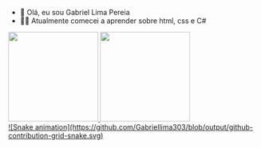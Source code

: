 - 👋 Olá, eu sou Gabriel Lima Pereia
- 👨‍💻 Atualmente comecei a aprender sobre html, css e C#
<div>
<a href="https://github.com/Gabriellima303">
<img height="180em" src="https://github-readme-stats.vercel.app/api/top-langs/?username=Gabriellima303&layout=compact&langs_count=7&theme=dracula"/>
<img height="180em" src="https://github-readme-stats.vercel.app/api?username=Gabriellima303&show_icons=true&theme=dracula&include_all_commits=true&count_private=true"/>
</div>
![Snake animation](https://github.com/Gabriellima303/blob/output/github-contribution-grid-snake.svg)
<!---
Gabriellima303/Gabriellima303 is a ✨ special ✨ repository because its `README.md` (this file) appears on your GitHub profile.
You can click the Preview link to take a look at your changes.
--->
